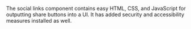 The social links component contains easy HTML, CSS, and JavaScript for outputting share buttons into a UI. It has added security and accessibility measures installed as well.

